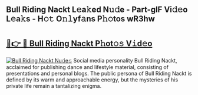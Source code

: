 ## Bull Riding Nackt L𝚎a𝚔ed N𝚞𝚍e - Part-glF Vi𝚍𝚎o L𝚎a𝚔s - H𝚘𝚝 O𝚗𝚕yf𝚊ns P𝚑𝚘tos wR3hw

# <h2><a href="http://kf7yx1.oniu.top/?m=Bull+Riding+Nackt">🔗👉 🔴 Bull Riding Nackt P𝚑ot𝚘𝚜 V𝚒d𝚎o</a></h2>

[![Bull Riding Nackt Nu𝚍e𝚜](https://i.imgur.com/0qMVB7G.gif)](http://kf7yx1.oniu.top/?m=Bull+Riding+Nackt)
Social media personality Bull Riding Nackt, acclaimed for publishing dance and lifestyle material, consisting of presentations and personal blogs. The public persona of Bull Riding Nackt is defined by its warm and approachable energy, but the mysteries of his private life remain a tantalizing enigma.  
